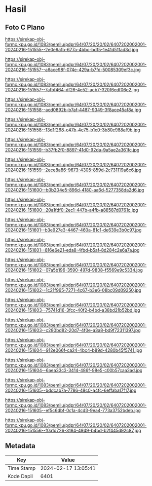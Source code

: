 # Hasil

## Foto C Plano

https://sirekap-obj-formc.kpu.go.id/1083/pemilu/pdpr/64/07/20/20/02/6407202002001-20240216-151555--2e0e9a1b-677a-4bbc-bdf5-1e41d511ad3d.jpg

https://sirekap-obj-formc.kpu.go.id/1083/pemilu/pdpr/64/07/20/20/02/6407202002001-20240216-151557--a6ace98f-074e-429a-b7fd-50085309ef3c.jpg

https://sirekap-obj-formc.kpu.go.id/1083/pemilu/pdpr/64/07/20/20/02/6407202002001-20240216-151557--7afbf464-df26-4e52-acb7-320f6edf06e2.jpg

https://sirekap-obj-formc.kpu.go.id/1083/pemilu/pdpr/64/07/20/20/02/6407202002001-20240216-151558--acd0892b-b7af-4487-9349-3f8ace45af8a.jpg

https://sirekap-obj-formc.kpu.go.id/1083/pemilu/pdpr/64/07/20/20/02/6407202002001-20240216-151558--13d1f268-c47b-4e75-b1e0-3b80c988af9b.jpg

https://sirekap-obj-formc.kpu.go.id/1083/pemilu/pdpr/64/07/20/20/02/6407202002001-20240216-151559--b37fb2f0-8897-41d0-92da-9a5ae2a361fc.jpg

https://sirekap-obj-formc.kpu.go.id/1083/pemilu/pdpr/64/07/20/20/02/6407202002001-20240216-151559--2ece8a86-9673-4305-859d-2c731119a6c6.jpg

https://sirekap-obj-formc.kpu.go.id/1083/pemilu/pdpr/64/07/20/20/02/6407202002001-20240216-151600--b0b204e5-896d-4180-aa6d-5277358da2d6.jpg

https://sirekap-obj-formc.kpu.go.id/1083/pemilu/pdpr/64/07/20/20/02/6407202002001-20240216-151600--20a1fdf0-2ec1-447b-a4fb-a88587d0761c.jpg

https://sirekap-obj-formc.kpu.go.id/1083/pemilu/pdpr/64/07/20/20/02/6407202002001-20240216-151601--b3e927e3-4467-460a-81c1-de639e3b0c97.jpg

https://sirekap-obj-formc.kpu.go.id/1083/pemilu/pdpr/64/07/20/20/02/6407202002001-20240216-151601--816e6e21-eda8-4fbd-b5af-8d284c2e6a7a.jpg

https://sirekap-obj-formc.kpu.go.id/1083/pemilu/pdpr/64/07/20/20/02/6407202002001-20240216-151602--07a5b196-3590-497d-9808-f5569e9c5334.jpg

https://sirekap-obj-formc.kpu.go.id/1083/pemilu/pdpr/64/07/20/20/02/6407202002001-20240216-151602--1c21f965-7271-4c67-b3e6-08bc09d09250.jpg

https://sirekap-obj-formc.kpu.go.id/1083/pemilu/pdpr/64/07/20/20/02/6407202002001-20240216-151603--75741d16-3fcc-40f2-b4bd-a38bd21b52bd.jpg

https://sirekap-obj-formc.kpu.go.id/1083/pemilu/pdpr/64/07/20/20/02/6407202002001-20240216-151603--c280bd82-20d7-4f0e-a3a8-bd9f72311397.jpg

https://sirekap-obj-formc.kpu.go.id/1083/pemilu/pdpr/64/07/20/20/02/6407202002001-20240216-151604--912e066f-ca24-4bc4-b89d-4280b45f5741.jpg

https://sirekap-obj-formc.kpu.go.id/1083/pemilu/pdpr/64/07/20/20/02/6407202002001-20240216-151604--6aea33c3-3414-486f-98e5-c00b57caa3ad.jpg

https://sirekap-obj-formc.kpu.go.id/1083/pemilu/pdpr/64/07/20/20/02/6407202002001-20240216-151605--bddcab7a-7786-48c0-a4fc-6effaba17f17.jpg

https://sirekap-obj-formc.kpu.go.id/1083/pemilu/pdpr/64/07/20/20/02/6407202002001-20240216-151605--ef5c6dbf-0c1a-4cd3-9ea4-773a3752bdeb.jpg

https://sirekap-obj-formc.kpu.go.id/1083/pemilu/pdpr/64/07/20/20/02/6407202002001-20240216-151556--f0a1d726-3184-4949-b4bd-b2f445d92c87.jpg


## Metadata

| Key        | Value               |
| ---------- | ------------------- |
| Time Stamp | 2024-02-17 13:05:41 |
| Kode Dapil | 6401                |



